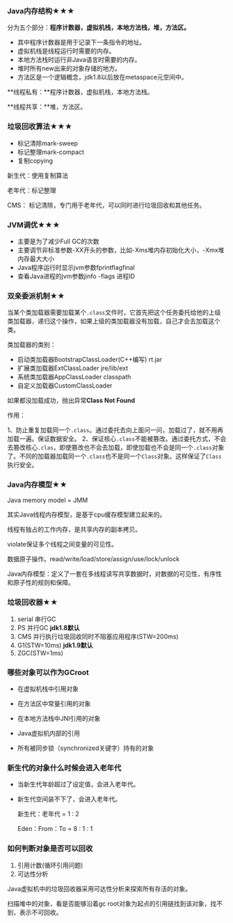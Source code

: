 ### Java内存结构★★★

分为五个部分：**程序计数器，虚拟机栈，本地方法栈，堆，方法区。**

-   其中程序计数器是用于记录下一条指令的地址。
-   虚拟机栈是线程运行时需要的内存。
-   本地方法栈时运行非Java语言时需要的内存。
-   堆时所有new出来的对象存储的地方。
-   方法区是一个逻辑概念，jdk1.8以后放在metaspace元空间中。

**线程私有：**程序计数器，虚拟机栈，本地方法栈。

**线程共享：**堆，方法区。



###  垃圾回收算法★★★

- 标记清除mark-sweep
- 标记整理mark-compact
- 复制copying

新生代：使用复制算法

老年代：标记整理

CMS： 标记清除，专门用于老年代，可以同时进行垃圾回收和其他任务。



### JVM调优★★★

-   主要是为了减少Full GC的次数
-   主要调节非标准参数-XX开头的参数，比如-Xms堆内存初始化大小，-Xmx堆内存最大大小
-   Java程序运行时显示jvm参数fprintflagfinal
-   查看Java进程的jvm参数jinfo -flags 进程ID



### 双亲委派机制★★

当某个类加载器需要加载某个`.class`文件时，它首先把这个任务委托给他的上级类加载器，递归这个操作，如果上级的类加载器没有加载，自己才会去加载这个类。 

类加载器的类别：

- 启动类加载器BootstrapClassLoader(C++编写) rt.jar
- 扩展类加载器ExtClassLoader jre/lib/ext
- 系统类加载器AppClassLoader classpath
- 自定义加载器CustomClassLoader



如果都没加载成功，抛出异常**Class Not Found**

作用：

1、防止重复加载同一个`.class`。通过委托去向上面问一问，加载过了，就不用再加载一遍。保证数据安全。
2、保证核心`.class`不能被篡改。通过委托方式，不会去篡改核心`.clas`，即使篡改也不会去加载，即使加载也不会是同一个`.class`对象了。不同的加载器加载同一个`.class`也不是同一个`Class`对象。这样保证了`Class`执行安全。



### Java内存模型★★

Java memory model = JMM

其实Java线程内存模型，是基于cpu缓存模型建立起来的。

线程有独占的工作内存，是共享内存的副本拷贝。

violate保证多个线程之间变量的可见性。

数据原子操作。read/write/load/store/assign/use/lock/unlock

Java内存模型：定义了一套在多线程读写共享数据时，对数据的可见性，有序性和原子性的规则和保障。



### 垃圾回收器★★

1. serial 串行GC
2. PS 并行GC **jdk1.8默认**
3. CMS 并行执行垃圾回收同时不阻塞应用程序(STW=200ms)
4. G1(STW=10ms)  **jdk1.9默认**
5. ZGC(STW=1ms) 



### 哪些对象可以作为GCroot

- 在虚拟机栈中引用对象

- 在方法区中常量引用的对象

- 在本地方法栈中JNI引用的对象

- Java虚拟机内部的引用

- 所有被同步锁（synchronized关键字）持有的对象

    

### 新生代的对象什么时候会进入老年代

-   当新生代年龄超过了设定值，会进入老年代。

-   新生代空间装不下了，会进入老年代。

    新生代：老年代 = 1 : 2

    Eden：From：To = 8 : 1 : 1 

    

### 如何判断对象是否可以回收

1. 引用计数(循环引用问题)
2. 可达性分析

Java虚拟机中的垃圾回收器采用可达性分析来探索所有存活的对象。

扫描堆中的对象，看是否能够沿着gc root对象为起点的引用链找到该对象，找不到，表示不可回收。


